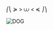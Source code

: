 
⎛⎝ ≽  >  ⩊   < ≼ ⎠⎞

![DOG](https://github.com/user-attachments/assets/cdf2ce89-24c8-474c-bcce-20370367a8e8)


